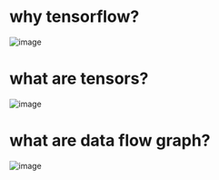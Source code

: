 # why tensorflow?
![image](https://user-images.githubusercontent.com/69175831/224491639-6fad81ab-5ab9-4858-87f9-88d588418013.png)
# what are tensors?
![image](https://user-images.githubusercontent.com/69175831/224491673-6190cd27-6c7a-484e-92e3-adf7fc854d7b.png)
# what are data flow graph?
![image](https://user-images.githubusercontent.com/69175831/224491704-4ec6521e-82c0-46ff-bfd0-1668319f3222.png)
